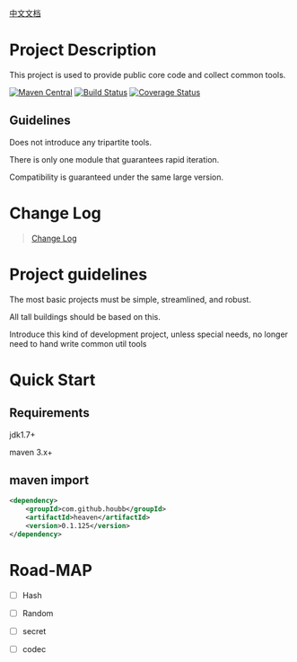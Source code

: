 [中文文档](README_ZH.md)

# Project Description

This project is used to provide public core code and collect common tools.

[![Maven Central](https://maven-badges.herokuapp.com/maven-central/com.github.houbb/heaven/badge.svg)](http://mvnrepository.com/artifact/com.github.houbb/heaven)
[![Build Status](https://www.travis-ci.org/houbb/heaven.svg?branch=master)](https://www.travis-ci.org/houbb/heaven?branch=master)
[![Coverage Status](https://coveralls.io/repos/github/houbb/heaven/badge.svg?branch=master)](https://coveralls.io/github/houbb/heaven?branch=master)

## Guidelines

Does not introduce any tripartite tools.

There is only one module that guarantees rapid iteration.

Compatibility is guaranteed under the same large version.

# Change Log

> [Change Log](doc/CHANGELOG.md)

# Project guidelines

The most basic projects must be simple, streamlined, and robust.

All tall buildings should be based on this.

Introduce this kind of development project, unless special needs, no longer need to hand write common util tools

# Quick Start

## Requirements

jdk1.7+

maven 3.x+

## maven import

```xml
<dependency>
    <groupId>com.github.houbb</groupId>
    <artifactId>heaven</artifactId>
    <version>0.1.125</version>
</dependency>
```

# Road-MAP

- [ ] Hash

- [ ] Random

- [ ] secret

- [ ] codec 